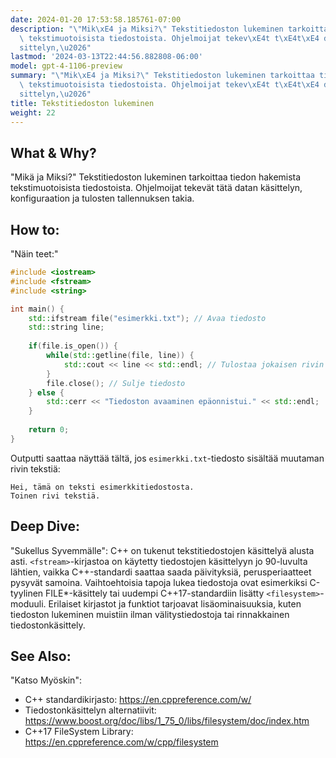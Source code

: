```yaml
---
date: 2024-01-20 17:53:58.185761-07:00
description: "\"Mik\xE4 ja Miksi?\" Tekstitiedoston lukeminen tarkoittaa tiedon hakemista\
  \ tekstimuotoisista tiedostoista. Ohjelmoijat tekev\xE4t t\xE4t\xE4 datan k\xE4\
  sittelyn,\u2026"
lastmod: '2024-03-13T22:44:56.882808-06:00'
model: gpt-4-1106-preview
summary: "\"Mik\xE4 ja Miksi?\" Tekstitiedoston lukeminen tarkoittaa tiedon hakemista\
  \ tekstimuotoisista tiedostoista. Ohjelmoijat tekev\xE4t t\xE4t\xE4 datan k\xE4\
  sittelyn,\u2026"
title: Tekstitiedoston lukeminen
weight: 22
---
```


## What & Why?
"Mikä ja Miksi?"
Tekstitiedoston lukeminen tarkoittaa tiedon hakemista tekstimuotoisista tiedostoista. Ohjelmoijat tekevät tätä datan käsittelyn, konfiguraation ja tulosten tallennuksen takia.

## How to:
"Näin teet:"
```C++
#include <iostream>
#include <fstream>
#include <string>

int main() {
    std::ifstream file("esimerkki.txt"); // Avaa tiedosto
    std::string line;
    
    if(file.is_open()) {
        while(std::getline(file, line)) {
            std::cout << line << std::endl; // Tulostaa jokaisen rivin
        }
        file.close(); // Sulje tiedosto
    } else {
        std::cerr << "Tiedoston avaaminen epäonnistui." << std::endl;
    }
    
    return 0;
}
```
Outputti saattaa näyttää tältä, jos `esimerkki.txt`-tiedosto sisältää muutaman rivin tekstiä:
```
Hei, tämä on teksti esimerkkitiedostosta.
Toinen rivi tekstiä.
```

## Deep Dive:
"Sukellus Syvemmälle":
C++ on tukenut tekstitiedostojen käsittelyä alusta asti. `<fstream>`-kirjastoa on käytetty tiedostojen käsittelyyn jo 90-luvulta lähtien, vaikka C++-standardi saattaa saada päivityksiä, perusperiaatteet pysyvät samoina. Vaihtoehtoisia tapoja lukea tiedostoja ovat esimerkiksi C-tyylinen FILE*-käsittely tai uudempi C++17-standardiin lisätty `<filesystem>`-moduuli. Erilaiset kirjastot ja funktiot tarjoavat lisäominaisuuksia, kuten tiedoston lukeminen muistiin ilman välitystiedostoja tai rinnakkainen tiedostonkäsittely.

## See Also:
"Katso Myöskin":
- C++ standardikirjasto: https://en.cppreference.com/w/
- Tiedostonkäsittelyn alternatiivit: https://www.boost.org/doc/libs/1_75_0/libs/filesystem/doc/index.htm
- C++17 FileSystem Library: https://en.cppreference.com/w/cpp/filesystem
